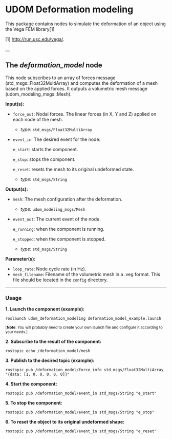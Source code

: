 # UDOM Deformation modeling
This package contains nodes to simulate the deformation of an object using the
Vega FEM library[1]

[1] http://run.usc.edu/vega/.

__
## The *deformation_model* node
This node subscribes to an array of forces message (std_msgs::Float32MultiArray)
and computes the deformation of a mesh based on the applied forces. It outputs a
volumetric mesh message (udom_modeling_msgs::Mesh).

**Input(s):**
  * `force_out`: Nodal forces. The linear forces (in X, Y and Z) applied on each node
        of the mesh.
    - *type:* `std_msgs/Float32MultiArray`
  * `event_in`: The desired event for the node:

      `e_start`: starts the component.

      `e_stop`: stops the component.

      `e_reset`: resets the mesh to its original undeformed state.
    - *type:* `std_msgs/String`

**Output(s):**
  * `mesh`: The mesh configuration after the deformation.
    - *type:* `udom_modeling_msgs/Mesh`
  * `event_out`: The current event of the node.

      `e_running`: when the component is running.

      `e_stopped`: when the component is stopped.
    - *type:* `std_msgs/String`

**Parameter(s):**
  * `loop_rate`: Node cycle rate (in Hz).
  * `mesh_filename`: Filename of the volumetric mesh in a .veg format. This file should be located in the `config` directory.
---
### Usage
**1. Launch the component (example):**

```
roslaunch udom_deformation_modeling deformation_model_example.launch
```

<sub>[**Note**: You will probably need to create your own launch file and configure it according to your needs.]</sub>

**2. Subscribe to the result of the component:**

```
rostopic echo /deformation_model/mesh
```

**3. Publish to the desired topic (example):**

 ```
 rostopic pub /deformation_model/force_info std_msgs/Float32MultiArray "{data: [1, 0, 0, 0, 0, 0]}"
 ```
 
**4. Start the component:**

```
rostopic pub /deformation_model/event_in std_msgs/String "e_start"
```

**5. To stop the component:**

```
rostopic pub /deformation_model/event_in std_msgs/String "e_stop"
```

**6. To reset the object to its original undeformed shape:**

```
rostopic pub /deformation_model/event_in std_msgs/String "e_reset"
```